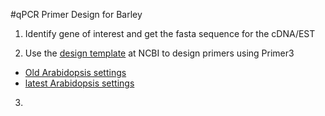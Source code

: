 #qPCR Primer Design for Barley

1. Identify gene of interest and get the fasta sequence for the cDNA/EST

2. Use the [design template](http://www.ncbi.nlm.nih.gov/tools/primer-blast/index.cgi?LINK_LOC=bookmark&PRIMER_PRODUCT_MIN=80&PRIMER_PRODUCT_MAX=160&PRIMER_NUM_RETURN=10&PRIMER_MIN_TM=55&PRIMER_OPT_TM=60.0&PRIMER_MAX_TM=65&PRIMER_MAX_DIFF_TM=3&PRIMER_ON_SPLICE_SITE=1&SPLICE_SITE_OVERLAP_5END=7&SPLICE_SITE_OVERLAP_3END=4&SPAN_INTRON=off&MIN_INTRON_SIZE=10&MAX_INTRON_SIZE=1000000&SEARCH_SPECIFIC_PRIMER=on&ORGANISM=Arabidopsis%20thaliana%20%28taxid%3A3702%29&PRIMER_SPECIFICITY_DATABASE=refseq_rna&TOTAL_PRIMER_SPECIFICITY_MISMATCH=1&PRIMER_3END_SPECIFICITY_MISMATCH=1&MISMATCH_REGION_LENGTH=5&PRODUCT_SIZE_DEVIATION=1000&ALLOW_TRANSCRIPT_VARIANTS=on&HITSIZE=10000&EVALUE=10000&WORD_SIZE=7&MAX_CANDIDATE_PRIMER=50000&PRIMER_MIN_SIZE=18&PRIMER_OPT_SIZE=20&PRIMER_MAX_SIZE=23&PRIMER_MIN_GC=45&PRIMER_MAX_GC=60&GC_CLAMP=2&POLYX=5&SELF_ANY=8.00&SELF_END=1&PRIMER_MISPRIMING_LIBRARY=AUTO&NO_SNP=off&LOW_COMPLEXITY_FILTER=on&MONO_CATIONS=105.7&DIVA_CATIONS=0.0&CON_ANEAL_OLIGO=50.0&CON_DNTPS=0.0&SALT_FORMULAR=1&TM_METHOD=1&PRIMER_INTERNAL_OLIGO_MIN_SIZE=18&PRIMER_INTERNAL_OLIGO_OPT_SIZE=20&PRIMER_INTERNAL_OLIGO_MAX_SIZE=27&PRIMER_INTERNAL_OLIGO_MIN_TM=57.0&PRIMER_INTERNAL_OLIGO_OPT_TM=60.0&PRIMER_INTERNAL_OLIGO_MAX_TM=63.0&PRIMER_INTERNAL_OLIGO_MAX_GC=80.0&PRIMER_INTERNAL_OLIGO_OPT_GC_PERCENT=50&PRIMER_INTERNAL_OLIGO_MIN_GC=20.0&PICK_HYB_PROBE=off&NEWWIN=off&NEWWIN=off) at NCBI to design primers using Primer3
  * [Old Arabidopsis settings](http://www.ncbi.nlm.nih.gov/tools/primer-blast/index.cgi?LINK_LOC=bookmark&PRIMER_PRODUCT_MIN=80&PRIMER_PRODUCT_MAX=160&PRIMER_NUM_RETURN=10&PRIMER_MIN_TM=55&PRIMER_OPT_TM=60.0&PRIMER_MAX_TM=65&PRIMER_MAX_DIFF_TM=3&PRIMER_ON_SPLICE_SITE=1&SPLICE_SITE_OVERLAP_5END=7&SPLICE_SITE_OVERLAP_3END=4&SPAN_INTRON=off&MIN_INTRON_SIZE=10&MAX_INTRON_SIZE=1000000&SEARCH_SPECIFIC_PRIMER=on&ORGANISM=Arabidopsis%20thaliana%20%28taxid%3A3702%29&PRIMER_SPECIFICITY_DATABASE=refseq_rna&TOTAL_PRIMER_SPECIFICITY_MISMATCH=1&PRIMER_3END_SPECIFICITY_MISMATCH=1&MISMATCH_REGION_LENGTH=5&PRODUCT_SIZE_DEVIATION=1000&ALLOW_TRANSCRIPT_VARIANTS=on&HITSIZE=10000&EVALUE=10000&WORD_SIZE=7&MAX_CANDIDATE_PRIMER=50000&PRIMER_MIN_SIZE=18&PRIMER_OPT_SIZE=20&PRIMER_MAX_SIZE=23&PRIMER_MIN_GC=45&PRIMER_MAX_GC=60&GC_CLAMP=2&POLYX=5&SELF_ANY=8.00&SELF_END=1&PRIMER_MISPRIMING_LIBRARY=AUTO&NO_SNP=off&LOW_COMPLEXITY_FILTER=on&MONO_CATIONS=105.7&DIVA_CATIONS=0.0&CON_ANEAL_OLIGO=50.0&CON_DNTPS=0.0&SALT_FORMULAR=1&TM_METHOD=1&PRIMER_INTERNAL_OLIGO_MIN_SIZE=18&PRIMER_INTERNAL_OLIGO_OPT_SIZE=20&PRIMER_INTERNAL_OLIGO_MAX_SIZE=27&PRIMER_INTERNAL_OLIGO_MIN_TM=57.0&PRIMER_INTERNAL_OLIGO_OPT_TM=60.0&PRIMER_INTERNAL_OLIGO_MAX_TM=63.0&PRIMER_INTERNAL_OLIGO_MAX_GC=80.0&PRIMER_INTERNAL_OLIGO_OPT_GC_PERCENT=50&PRIMER_INTERNAL_OLIGO_MIN_GC=20.0&PICK_HYB_PROBE=off&NEWWIN=off&NEWWIN=off)
  * [latest Arabidopsis settings](http://www.ncbi.nlm.nih.gov/tools/primer-blast/index.cgi?LINK_LOC=bookmark&PRIMER_PRODUCT_MIN=80&PRIMER_PRODUCT_MAX=160&PRIMER_NUM_RETURN=10&PRIMER_MIN_TM=55&PRIMER_OPT_TM=60.0&PRIMER_MAX_TM=65&PRIMER_MAX_DIFF_TM=3&PRIMER_ON_SPLICE_SITE=1&SPLICE_SITE_OVERLAP_5END=7&SPLICE_SITE_OVERLAP_3END=4&SPAN_INTRON=off&MIN_INTRON_SIZE=10&MAX_INTRON_SIZE=1000000&SEARCH_SPECIFIC_PRIMER=on&ORGANISM=Arabidopsis%20thaliana%20%28taxid%3A3702%29&PRIMER_SPECIFICITY_DATABASE=refseq_rna&TOTAL_PRIMER_SPECIFICITY_MISMATCH=1&PRIMER_3END_SPECIFICITY_MISMATCH=1&MISMATCH_REGION_LENGTH=5&PRODUCT_SIZE_DEVIATION=1000&ALLOW_TRANSCRIPT_VARIANTS=on&HITSIZE=10000&EVALUE=10000&WORD_SIZE=7&MAX_CANDIDATE_PRIMER=50000&PRIMER_MIN_SIZE=18&PRIMER_OPT_SIZE=20&PRIMER_MAX_SIZE=23&PRIMER_MIN_GC=45&PRIMER_MAX_GC=60&GC_CLAMP=2&POLYX=5&SELF_ANY=8.00&SELF_END=1&PRIMER_MISPRIMING_LIBRARY=AUTO&NO_SNP=off&LOW_COMPLEXITY_FILTER=on&MONO_CATIONS=105.7&DIVA_CATIONS=0.0&CON_ANEAL_OLIGO=50.0&CON_DNTPS=0.0&SALT_FORMULAR=1&TM_METHOD=1&PRIMER_INTERNAL_OLIGO_MIN_SIZE=18&PRIMER_INTERNAL_OLIGO_OPT_SIZE=20&PRIMER_INTERNAL_OLIGO_MAX_SIZE=27&PRIMER_INTERNAL_OLIGO_MIN_TM=57.0&PRIMER_INTERNAL_OLIGO_OPT_TM=60.0&PRIMER_INTERNAL_OLIGO_MAX_TM=63.0&PRIMER_INTERNAL_OLIGO_MAX_GC=80.0&PRIMER_INTERNAL_OLIGO_OPT_GC_PERCENT=50&PRIMER_INTERNAL_OLIGO_MIN_GC=20.0&PICK_HYB_PROBE=off&NEWWIN=off&NEWWIN=off)
  
3. 

